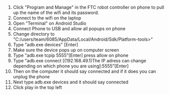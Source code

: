 1. Click "Program and Manage" in the FTC robot controller on phone to pull up the name of the wifi and its password.
2. Connect to the wifi on the laptop
3. Open "Terminal" on Android Studio
4. Connect Phone to USB and allow all popups on phone
5. Change directory to "C:/users/team/6085/AppData/Local/Android/Sdk/Platform-tools>"
6. Type "adb.exe devices" [Enter]
7. Make sure the device pops up on computer screen
8. Type "adb.exe tcpip 5555"[Enter] press allow on phone
9. Type "adb.exe connect [(192.168.49.1)The IP adress can change depending on which phone you are using]:5555"[Enter]
10. Then on the computer it should say connected and if it does you can unplug the phone
11. Next type adb.exe devices and it should say connected
12. Click play in the top left
